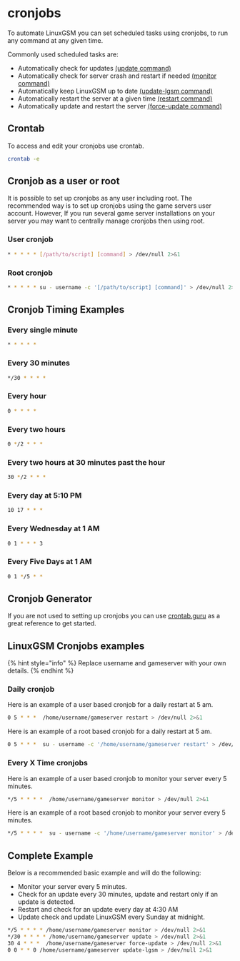 # cronjobs

To automate LinuxGSM you can set scheduled tasks using cronjobs, to run any command at any given time.

Commonly used scheduled tasks are:

-   Automatically check for updates [\(update command\)](../commands/update.md)
-   Automatically check for server crash and restart if needed [\(monitor command\)](../commands/monitor.md)
-   Automatically keep LinuxGSM up to date [\(update-lgsm command\)](../commands/update-lgsm.md)
-   Automatically restart the server at a given time [\(restart command\)](../commands/start-stop-restart.md)
-   Automatically update and restart the server [\(force-update command\)](../commands/force-update.md)

## Crontab

To access and edit your cronjobs use crontab.

```bash
crontab -e
```

## Cronjob as a user or root

It is possible to set up cronjobs as any user including root. The recommended way is to set up cronjobs using the game servers user account. However, If you run several game server installations on your server you may want to centrally manage cronjobs then using root.

### User cronjob

```bash
* * * * * [/path/to/script] [command] > /dev/null 2>&1
```

### Root cronjob

```bash
* * * * * su - username -c '[/path/to/script] [command]' > /dev/null 2>&1
```

## **Cronjob Timing Examples**

### Every single minute

```bash
* * * * *
```

### Every 30 minutes

```bash
*/30 * * * *
```

### Every hour

```bash
0 * * * *
```

### Every two hours

```bash
0 */2 * * *
```

### Every two hours at 30 minutes past the hour

```bash
30 */2 * * *
```

### Every day at 5:10 PM

```bash
10 17 * * *
```

### Every Wednesday at 1 AM

```bash
0 1 * * * 3
```

### Every Five Days at 1 AM

```bash
0 1 */5 * *
```

## Cronjob Generator

If you are not used to setting up cronjobs you can use [crontab.guru](https://crontab.guru) as a great reference to get started.

## LinuxGSM Cronjobs examples

{% hint style="info" %}
Replace username and gameserver with your own details.
{% endhint %}

### Daily cronjob

Here is an example of a user based cronjob for a daily restart at 5 am.

```bash
0 5 * * *  /home/username/gameserver restart > /dev/null 2>&1
```

Here is an example of a root based cronjob for a daily restart at 5 am.

```bash
0 5 * * *  su - username -c '/home/username/gameserver restart' > /dev/null 2>&1
```

### Every X Time cronjobs

Here is an example of a user based cronjob to monitor your server every 5 minutes.

```bash
*/5 * * * *  /home/username/gameserver monitor > /dev/null 2>&1
```

Here is an example of a root based cronjob to monitor your server every 5 minutes.

```bash
*/5 * * * *  su - username -c '/home/username/gameserver monitor' > /dev/null 2>&1
```

## Complete Example

Below is a recommended basic example and will do the following:

-   Monitor your server every 5 minutes.
-   Check for an update every 30 minutes, update and restart only if an update is detected.
-   Restart and check for an update every day at 4:30 AM
-   Update check and update LinuxGSM every Sunday at midnight.

```bash
*/5 * * * * /home/username/gameserver monitor > /dev/null 2>&1
*/30 * * * * /home/username/gameserver update > /dev/null 2>&1
30 4 * * *  /home/username/gameserver force-update > /dev/null 2>&1
0 0 * * 0 /home/username/gameserver update-lgsm > /dev/null 2>&1
```
